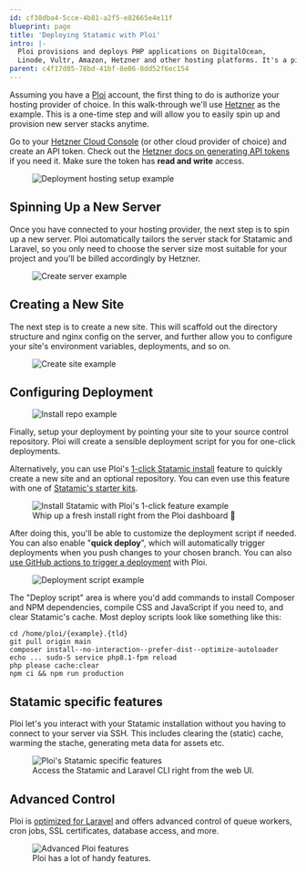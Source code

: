 ```yaml
---
id: cf38dba4-5cce-4b81-a2f5-e82665e4e11f
blueprint: page
title: 'Deploying Statamic with Ploi'
intro: |-
  Ploi provisions and deploys PHP applications on DigitalOcean,
  Linode, Vultr, Amazon, Hetzner and other hosting platforms. It's a piece of 🍰 to deploy a Statamic site with it.
parent: c4f17d05-78bd-41bf-8e06-8dd52f6ec154
---
```

Assuming you have a [Ploi](https://ploi.io) account, the first thing to do is authorize your hosting provider of choice. In this walk-through we'll use [Hetzner](https://www.hetzner.com) as the example. This is a one-time step and will allow you to easily spin up and provision new server stacks anytime.

Go to your [Hetzner Cloud Console](https://console.hetzner.cloud) (or other cloud provider of choice) and create an API token. Check out the [Hetzner docs on generating API tokens]((https://docs.hetzner.com/cloud/api/getting-started/generating-api-token/)) if you need it. Make sure the token has **read and write** access.

<figure>
    <img src="/img/deployment-ploi-hosting-setup.jpg" alt="Deployment hosting setup example">
</figure>

## Spinning Up a New Server

Once you have connected to your hosting provider, the next step is to spin up a new server. Ploi automatically tailors the server stack for Statamic and Laravel, so you only need to choose the server size most suitable for your project and you'll be billed accordingly by Hetzner.

<figure>
    <img src="/img/deployment-ploi-create-server.jpg" alt="Create server example">
</figure>

## Creating a New Site

The next step is to create a new site. This will scaffold out the directory structure and nginx config on the server, and further allow you to configure your site's environment variables, deployments, and so on.

<figure>
    <img src="/img/deployment-ploi-create-site.jpg" alt="Create site example">
</figure>

## Configuring Deployment

<figure>
    <img src="/img/deployment-ploi-site-setup-example.jpg" alt="Install repo example">
</figure>

Finally, setup your deployment by pointing your site to your source control repository. Ploi will create a sensible deployment script for you for one-click deployments.


Alternatively, you can use Ploi's [1-click Statamic install](https://ploi.io/statamic) feature to quickly create a new site and an optional repository. You can even use this feature with one of [Statamic's starter kits](https://statamic.com/starter-kits).

<figure>
    <img src="/img/deployment-ploi-statamic-preset-example-pixelated.jpg" alt="Install Statamic with Ploi's 1-click feature example">
    <figcaption>Whip up a fresh install right from the Ploi dashboard 🚀</figcaption>
</figure>

After doing this, you'll be able to customize the deployment script if needed. You can also enable "**quick deploy**", which will automatically trigger deployments when you push changes to your chosen branch. You can also [use GitHub actions to trigger a deployment](https://ploi.io/documentation/deployment/how-to-trigger-deployments-via-github-actions) with Ploi.

<figure>
    <img src="/img/deployment-ploi-script-example.jpg" alt="Deployment script example">
</figure>

The "Deploy script" area is where you'd add commands to install Composer and NPM dependencies, compile CSS and JavaScript if you need to, and clear Statamic's cache. Most deploy scripts look like something like this:

``` shell
cd /home/ploi/{example}.{tld}
git pull origin main
composer install--no-interaction--prefer-dist--optimize-autoloader
echo ... sudo-S service php8.1-fpm reload
php please cache:clear
npm ci && npm run production
```

## Statamic specific features

Ploi let's you interact with your Statamic installation without you having to connect to your server via SSH. This includes clearing the (static) cache, warming the stache, generating meta data for assets etc.

<figure>
    <img src="/img/deployment-ploi-statamic-features.jpg" alt="Ploi's Statamic specific features">
    <figcaption>Access the Statamic and Laravel CLI right from the web UI.</figcaption>
</figure>

## Advanced Control

Ploi is [optimized for Laravel](https://ploi.io/laravel-optimized) and offers advanced control of queue workers, cron jobs, SSL certificates, database access, and more.

<figure>
    <img src="/img/deployment-ploi-advanced.jpg" alt="Advanced Ploi features">
    <figcaption>Ploi has a lot of handy features.</figcaption>
</figure>
